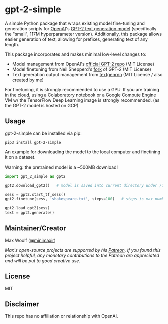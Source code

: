 # gpt-2-simple

A simple Python package that wraps existing model fine-tuning and generation scripts for [OpenAI](https://openai.com)'s [GPT-2 text generation model](https://openai.com/blog/better-language-models/) (specifically the "small", 117M hyperparameter version). Additionally, this package allows easier generation of text, allowing for prefixes, generating text of any length.

This package incorporates and makes minimal low-level changes to:

* Model management from OpenAI's [official GPT-2 repo](https://github.com/openai/gpt-2) (MIT License)
* Model finetuning from Neil Shepperd's [fork](https://github.com/nshepperd/gpt-2) of GPT-2 (MIT License)
* Text generation output management from [textgenrnn](https://github.com/minimaxir/textgenrnn) (MIT License / also created by me)

For finetuning, it is strongly recommended to use a GPU. If you are training in the cloud, using a Colaboratory notebook or a Google Compute Engine VM w/ the TensorFlow Deep Learning image is strongly recommended. (as the GPT-2 model is hosted on GCP)

## Usage

gpt-2-simple can be installed via pip:

```shell
pip3 install gpt-2-simple
```

An example for downloading the model to the local computer and finetining it on a dataset.

Warning: the pretrained model is a ~500MB download!

```python
import gpt_2_simple as gpt2

gpt2.download_gpt2()   # model is saved into current directory under /117M/

sess = gpt2.start_tf_sess()
gpt2.finetune(sess, 'shakespeare.txt', steps=100)   # steps is max number of training steps

gpt2.load_gpt2(sess)
text = gpt2.generate()
```

## Maintainer/Creator

Max Woolf ([@minimaxir](http://minimaxir.com))

*Max's open-source projects are supported by his [Patreon](https://www.patreon.com/minimaxir). If you found this project helpful, any monetary contributions to the Patreon are appreciated and will be put to good creative use.*

## License

MIT

## Disclaimer

This repo has no affiliation or relationship with OpenAI.